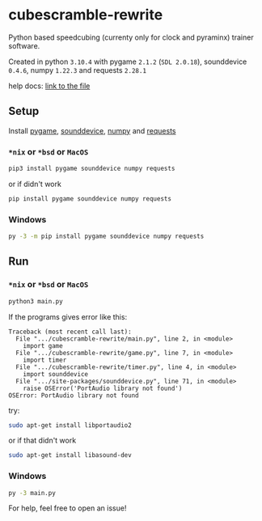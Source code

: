 # cubescramble-rewrite
Python based speedcubing (currenty only for clock and pyraminx) trainer software.

Created in python `3.10.4` 
with pygame `2.1.2` (`SDL 2.0.18`), sounddevice `0.4.6`, numpy `1.22.3` and requests `2.28.1`

help docs: [link to the file](https://github.com/Chromatic-Vision/cubescramble-rewrite/blob/main/HELP.md)

## Setup
Install [pygame](https://pypi.org/project/pygame), [sounddevice](https://pypi.org/project/sounddevice), [numpy](https://pypi.org/project/numpy) and [requests](https://pypi.org/project/requests)

### `*nix` or `*bsd` or `MacOS`
```sh
pip3 install pygame sounddevice numpy requests
```
or if didn't work
```sh
pip install pygame sounddevice numpy requests
```

### Windows
```cmd
py -3 -m pip install pygame sounddevice numpy requests
```

## Run

### `*nix` or `*bsd` or `MacOS`
```sh
python3 main.py
```

If the programs gives error like this:
```
Traceback (most recent call last):
  File ".../cubescramble-rewrite/main.py", line 2, in <module>
    import game
  File ".../cubescramble-rewrite/game.py", line 7, in <module>
    import timer
  File ".../cubescramble-rewrite/timer.py", line 4, in <module>
    import sounddevice
  File ".../site-packages/sounddevice.py", line 71, in <module>
    raise OSError('PortAudio library not found')
OSError: PortAudio library not found

```

try:
```sh
sudo apt-get install libportaudio2
```

or if that didn't work

```sh
sudo apt-get install libasound-dev
```

### Windows

```cmd
py -3 main.py
```

For help, feel free to open an issue!
